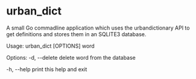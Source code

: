 # urban_dict
A small Go commadline application which uses the urbandictionary API to get definitions and stores them in an SQLITE3 database.

Usage:
  urban_dict [OPTIONS] word

Options:
  -d, --delete  delete word from the database
  
  -h, --help    print this help and exit
